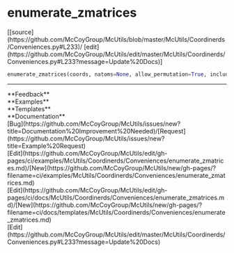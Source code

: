 # <a id="McUtils.Coordinerds.Conveniences.enumerate_zmatrices">enumerate_zmatrices</a>
<div class="docs-source-link" markdown="1">
[[source](https://github.com/McCoyGroup/McUtils/blob/master/McUtils/Coordinerds/Conveniences.py#L233)/
[edit](https://github.com/McCoyGroup/McUtils/edit/master/McUtils/Coordinerds/Conveniences.py#L233?message=Update%20Docs)]
</div>

```python
enumerate_zmatrices(coords, natoms=None, allow_permutation=True, include_origins=False, canonicalize=True, deduplicate=True, preorder_atoms=True, allow_completions=False): 
```













---


<div markdown="1" class="text-secondary">
<div class="container">
  <div class="row">
   <div class="col" markdown="1">
**Feedback**   
</div>
   <div class="col" markdown="1">
**Examples**   
</div>
   <div class="col" markdown="1">
**Templates**   
</div>
   <div class="col" markdown="1">
**Documentation**   
</div>
   <div class="col" markdown="1">
   
</div>
   <div class="col" markdown="1">
   
</div>
   <div class="col" markdown="1">
   
</div>
</div>
  <div class="row">
   <div class="col" markdown="1">
[Bug](https://github.com/McCoyGroup/McUtils/issues/new?title=Documentation%20Improvement%20Needed)/[Request](https://github.com/McCoyGroup/McUtils/issues/new?title=Example%20Request)   
</div>
   <div class="col" markdown="1">
[Edit](https://github.com/McCoyGroup/McUtils/edit/gh-pages/ci/examples/McUtils/Coordinerds/Conveniences/enumerate_zmatrices.md)/[New](https://github.com/McCoyGroup/McUtils/new/gh-pages/?filename=ci/examples/McUtils/Coordinerds/Conveniences/enumerate_zmatrices.md)   
</div>
   <div class="col" markdown="1">
[Edit](https://github.com/McCoyGroup/McUtils/edit/gh-pages/ci/docs/McUtils/Coordinerds/Conveniences/enumerate_zmatrices.md)/[New](https://github.com/McCoyGroup/McUtils/new/gh-pages/?filename=ci/docs/templates/McUtils/Coordinerds/Conveniences/enumerate_zmatrices.md)   
</div>
   <div class="col" markdown="1">
[Edit](https://github.com/McCoyGroup/McUtils/edit/master/McUtils/Coordinerds/Conveniences.py#L233?message=Update%20Docs)   
</div>
   <div class="col" markdown="1">
   
</div>
   <div class="col" markdown="1">
   
</div>
   <div class="col" markdown="1">
   
</div>
</div>
</div>
</div>